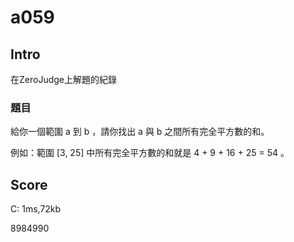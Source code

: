 # a059

## Intro

在ZeroJudge上解題的紀錄

### 題目

給你一個範圍 a 到 b ，請你找出 a 與 b 之間所有完全平方數的和。

例如：範圍 [3, 25] 中所有完全平方數的和就是 4 + 9 + 16 + 25  = 54 。

## Score

C: 1ms,72kb

8984990
